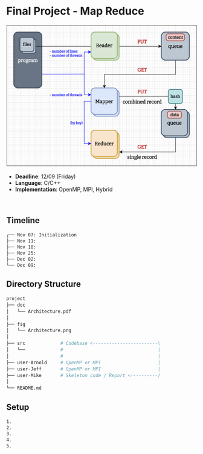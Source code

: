 # Final Project - Map Reduce
![Architecture](./fig/Architecture.png "Architecture")
* **Deadline**: 12/09 (Friday)
* **Language**: C/C++
* **Implementation**: OpenMP, MPI, Hybrid

<br />

## Timeline
``` text
┌── Nov 07: Initialization
├── Nov 11: 
├── Nov 18: 
├── Nov 25: 
├── Dec 02: 
└── Dec 09: 
```

## Directory Structure
``` python
project
├── doc
│   └── Architecture.pdf
│
├── fig
│   └── Architecture.png
│
├── src             # Codebase <------------------------\
│   └──             #                                   |
│                   #                                   |
├── user-Arnold     # OpenMP or MPI                     |
├── user-Jeff       # OpenMP or MPI                     |
├── user-Mike       # Skeleton code / Report <----------/
│
└── README.md
```

## Setup
``` shell
1. 
2. 
3. 
4. 
5. 
```
